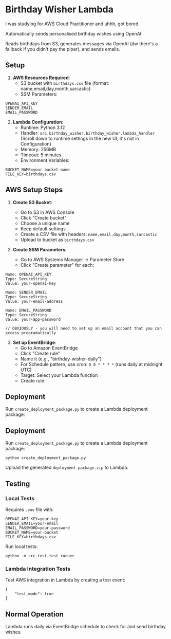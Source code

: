 # Birthday Wisher Lambda

I was studying for AWS Cloud Practitioner and uhhh, got bored.

Automatically sends personalised birthday wishes using OpenAI. 

Reads birthdays from S3, generates messages via OpenAI (dw there's a fallback if you didn't pay the piper), and sends emails.

## Setup

1. **AWS Resources Required**:
   - S3 bucket with `birthdays.csv` file (format: name,email,day,month,sarcastic)
   - SSM Parameters:

```
OPENAI_API_KEY
SENDER_EMAIL
EMAIL_PASSWORD
```

2. **Lambda Configuration**:
   - Runtime: Python 3.12
   - Handler: `src.birthday_wisher.birthday_wisher.lambda_handler` (Scroll down to runtime settings in the new UI, it's not in Configuration)
   - Memory: 256MB
   - Timeout: 5 minutes
   - Environment Variables:

```
BUCKET_NAME=your-bucket-name
FILE_KEY=birthdays.csv
```


## AWS Setup Steps

1. **Create S3 Bucket**:
   - Go to S3 in AWS Console
   - Click "Create bucket"
   - Choose a unique name
   - Keep default settings
   - Create a CSV file with headers: `name,email,day,month,sarcastic`
   - Upload to bucket as `birthdays.csv`

2. **Create SSM Parameters**:
   - Go to AWS Systems Manager → Parameter Store
   - Click "Create parameter" for each:

```
Name: OPENAI_API_KEY 
Type: SecureString 
Value: your-openai-key

Name: SENDER_EMAIL 
Type: SecureString 
Value: your-email-address

Name: EMAIL_PASSWORD 
Type: SecureString 
Value: your-app-password

// OBVIOUSLY - you will need to set up an email account that you can access programatically
```

3. **Set up EventBridge**:
   - Go to Amazon EventBridge
   - Click "Create rule"
   - Name it (e.g., "birthday-wisher-daily")
   - For Schedule pattern, use cron: `0 0 * * ? *` (runs daily at midnight UTC)
   - Target: Select your Lambda function
   - Create rule

## Deployment

Run `create_deployment_package.py` to create a Lambda deployment package:

## Deployment

Run `create_deployment_package.py` to create a Lambda deployment package:

```
python create_deployment_package.py
```

Upload the generated `deployment-package.zip` to Lambda.

## Testing

### Local Tests
Requires `.env` file with:

```
OPENAI_API_KEY=your-key
SENDER_EMAIL=your-email
EMAIL_PASSWORD=your-password
BUCKET_NAME=your-bucket
FILE_KEY=birthdays.csv
```

Run local tests:

```
python -m src.test.test_runner
```


### Lambda Integration Tests
Test AWS integration in Lambda by creating a test event:

```
{
    "test_mode": true
}
```


## Normal Operation
Lambda runs daily via EventBridge schedule to check for and send birthday wishes.
